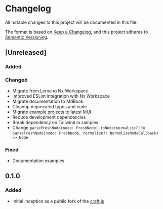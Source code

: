 # Changelog

All notable changes to this project will be documented in this file.

The format is based on [Keep a Changelog](https://keepachangelog.com/en/1.1.0/),
and this project adheres to [Semantic Versioning](https://semver.org/spec/v2.0.0.html).

## [Unreleased]

### Added

### Changed

- Migrate from Lerna to Nx Workspace
- Improved ESLint integration with Nx Workspace
- Migrate documentation to MdBook
- Cleanup deprecated types and code
- Migrate example projects to latest MUI
- Reduce development dependencies
- Break dependency on Tailwind in samples
- Change `parseFreshNode(node: FreshNode).toNode(normalize?)` to `parseFreshNode(node: FreshNode, normalize?: NormalizeNodeCallback) => Node`

### Fixed

- Documentation examples

## 0.1.0

### Added

- Initial inception as a public fork of the [craft.js](https://github.com/prevwong/craft.js)
